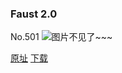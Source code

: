 ### Faust 2.0
No.501
![图片不见了~~~](https://imgs.xkcd.com/comics/faust_20.png)

[原址](https://xkcd.com//501) [下载](https://imgs.xkcd.com/comics/faust_20.png)


